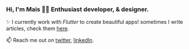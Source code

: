 ### Hi, I'm Mais 🧚‍♀️ Enthusiast developer, & designer.

✨ I currently work with _Flutter_ to create beautiful apps! sometimes I write articles, check them [here](https://medium.com/@pr_mais).

📫  Reach me out on [twitter](https://twitter.com/pr_mais), [linkedIn](https://www.linkedin.com/in/maisalheraki/).


<!--
**pr-Mais/pr-Mais** is a ✨ _special_ ✨ repository because its `README.md` (this file) appears on your GitHub profile.

Here are some ideas to get you started:

- 🔭 I’m currently working on ...
- 🌱 I’m currently learning ...
- 👯 I’m looking to collaborate on ...
- 🤔 I’m looking for help with ...
- 💬 Ask me about ...
- 📫 How to reach me: ...
- ⚡ Fun fact: ...
-->
